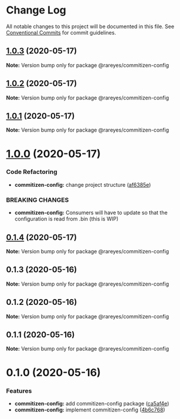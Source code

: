 # Change Log

All notable changes to this project will be documented in this file.
See [Conventional Commits](https://conventionalcommits.org) for commit guidelines.

## [1.0.3](https://github.com/rareyesdev/toolbox/compare/@rareyes/commitizen-config@1.0.2...@rareyes/commitizen-config@1.0.3) (2020-05-17)

**Note:** Version bump only for package @rareyes/commitizen-config





## [1.0.2](https://github.com/rareyesdev/toolbox/compare/@rareyes/commitizen-config@1.0.1...@rareyes/commitizen-config@1.0.2) (2020-05-17)

**Note:** Version bump only for package @rareyes/commitizen-config





## [1.0.1](https://github.com/rareyesdev/toolbox/compare/@rareyes/commitizen-config@1.0.0...@rareyes/commitizen-config@1.0.1) (2020-05-17)

**Note:** Version bump only for package @rareyes/commitizen-config





# [1.0.0](https://github.com/rareyesdev/toolbox/compare/@rareyes/commitizen-config@0.1.4...@rareyes/commitizen-config@1.0.0) (2020-05-17)


### Code Refactoring

* **commitizen-config:** change project structure ([af6385e](https://github.com/rareyesdev/toolbox/commit/af6385e4802098a1a28a472e4c8663d49005c816))


### BREAKING CHANGES

* **commitizen-config:** Consumers will have to update so that the configuration is read from .bin (this is
WIP)





## [0.1.4](https://github.com/rareyesdev/toolbox/compare/@rareyes/commitizen-config@0.1.3...@rareyes/commitizen-config@0.1.4) (2020-05-17)

**Note:** Version bump only for package @rareyes/commitizen-config





## 0.1.3 (2020-05-16)

**Note:** Version bump only for package @rareyes/commitizen-config





## 0.1.2 (2020-05-16)

**Note:** Version bump only for package @rareyes/commitizen-config





## 0.1.1 (2020-05-16)

**Note:** Version bump only for package @rareyes/commitizen-config





# 0.1.0 (2020-05-16)


### Features

* **commitizen-config:** add commitizen-config package ([ca5af4e](https://github.com/rareyesdev/toolbox/commit/ca5af4e63de52a940997087c3627410f10397068))
* **commitizen-config:** implement commitizen-config ([4b6c768](https://github.com/rareyesdev/toolbox/commit/4b6c768a76ad2fab2de3f3edf8350b9bc48a559b))
